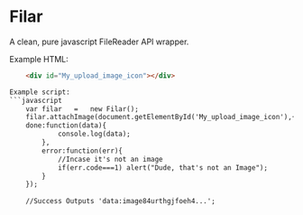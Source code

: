 # Filar

A clean, pure javascript FileReader API wrapper.


Example HTML:
```HTML
	<div id="My_upload_image_icon"></div>

Example script:
```javascript
	var filar	=	new Filar();
	filar.attachImage(document.getElementById('My_upload_image_icon'),{
  	done:function(data){
			console.log(data);
		},
		error:function(err){
			//Incase it's not an image
			if(err.code===1) alert("Dude, that's not an Image"); 
		}
	}); 
	
	//Success Outputs 'data:image84urthgjfoeh4...';